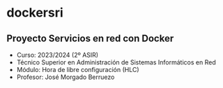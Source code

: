 # dockersri
## Proyecto Servicios en red con Docker
- Curso: 2023/2024 (2º ASIR)
- Técnico Superior en Administración de Sistemas Informáticos en Red
- Módulo: Hora de libre configuración (HLC)
- Profesor: José Morgado Berruezo


